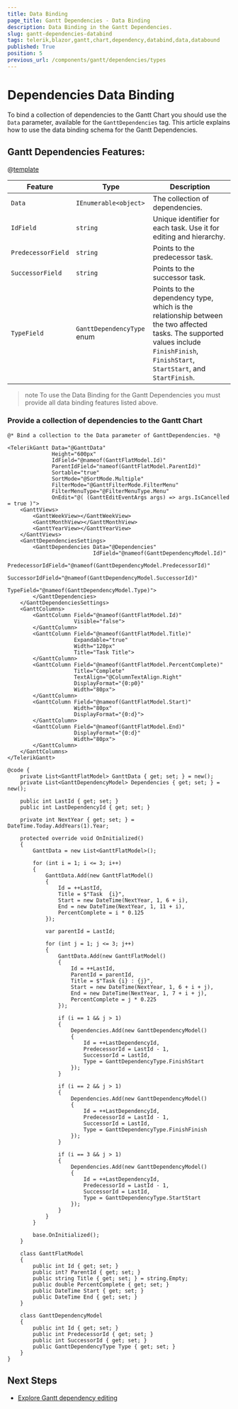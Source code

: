 ```yaml
---
title: Data Binding
page_title: Gantt Dependencies - Data Binding
description: Data Binding in the Gantt Dependencies.
slug: gantt-dependencies-databind
tags: telerik,blazor,gantt,chart,dependency,databind,data,databound
published: True
position: 5
previous_url: /components/gantt/dependencies/types
---
```


# Dependencies Data Binding

To bind a collection of dependencies to the Gantt Chart you should use the `Data` parameter, available for the `GanttDependencies` tag. This article explains how to use the data binding schema for the Gantt Dependencies.

## Gantt Dependencies Features:

@[template](/_contentTemplates/common/parameters-table-styles.md#table-layout)

| Feature | Type | Description |
| --- | --- | --- |
| `Data` | `IEnumerable<object>` | The collection of dependencies. |
| `IdField` | `string` | Unique identifier for each task. Use it for editing and hierarchy. |
| `PredecessorField` | `string` | Points to the predecessor task. |
| `SuccessorField` | `string` | Points to the successor task. |
| `TypeField` | `GanttDependencyType` enum | Points to the dependency type, which is the relationship between the two affected tasks. The supported values include `FinishFinish`, `FinishStart`, `StartStart`, and `StartFinish`. |

>note To use the Data Binding for the Gantt Dependencies you must provide all data binding features listed above.

### Provide a collection of dependencies to the Gantt Chart

````RAZOR
@* Bind a collection to the Data parameter of GanttDependencies. *@

<TelerikGantt Data="@GanttData"
              Height="600px"
              IdField="@nameof(GanttFlatModel.Id)"
              ParentIdField="nameof(GanttFlatModel.ParentId)"
              Sortable="true"
              SortMode="@SortMode.Multiple"
              FilterMode="@GanttFilterMode.FilterMenu"
              FilterMenuType="@FilterMenuType.Menu"
              OnEdit="@( (GanttEditEventArgs args) => args.IsCancelled = true )">
    <GanttViews>
        <GanttWeekView></GanttWeekView>
        <GanttMonthView></GanttMonthView>
        <GanttYearView></GanttYearView>
    </GanttViews>
    <GanttDependenciesSettings>
        <GanttDependencies Data="@Dependencies"
                           IdField="@nameof(GanttDependencyModel.Id)"
                           PredecessorIdField="@nameof(GanttDependencyModel.PredecessorId)"
                           SuccessorIdField="@nameof(GanttDependencyModel.SuccessorId)"
                           TypeField="@nameof(GanttDependencyModel.Type)">
        </GanttDependencies>
    </GanttDependenciesSettings>
    <GanttColumns>
        <GanttColumn Field="@nameof(GanttFlatModel.Id)"
                     Visible="false">
        </GanttColumn>
        <GanttColumn Field="@nameof(GanttFlatModel.Title)"
                     Expandable="true"
                     Width="120px"
                     Title="Task Title">
        </GanttColumn>
        <GanttColumn Field="@nameof(GanttFlatModel.PercentComplete)"
                     Title="Complete"
                     TextAlign="@ColumnTextAlign.Right"
                     DisplayFormat="{0:p0}"
                     Width="80px">
        </GanttColumn>
        <GanttColumn Field="@nameof(GanttFlatModel.Start)"
                     Width="80px"
                     DisplayFormat="{0:d}">
        </GanttColumn>
        <GanttColumn Field="@nameof(GanttFlatModel.End)"
                     DisplayFormat="{0:d}"
                     Width="80px">
        </GanttColumn>
    </GanttColumns>
</TelerikGantt>

@code {
    private List<GanttFlatModel> GanttData { get; set; } = new();
    private List<GanttDependencyModel> Dependencies { get; set; } = new();

    public int LastId { get; set; }
    public int LastDependencyId { get; set; }

    private int NextYear { get; set; } = DateTime.Today.AddYears(1).Year;

    protected override void OnInitialized()
    {
        GanttData = new List<GanttFlatModel>();

        for (int i = 1; i <= 3; i++)
        {
            GanttData.Add(new GanttFlatModel()
            {
                Id = ++LastId,
                Title = $"Task  {i}",
                Start = new DateTime(NextYear, 1, 6 + i),
                End = new DateTime(NextYear, 1, 11 + i),
                PercentComplete = i * 0.125
            });

            var parentId = LastId;

            for (int j = 1; j <= 3; j++)
            {
                GanttData.Add(new GanttFlatModel()
                {
                    Id = ++LastId,
                    ParentId = parentId,
                    Title = $"Task {i} : {j}",
                    Start = new DateTime(NextYear, 1, 6 + i + j),
                    End = new DateTime(NextYear, 1, 7 + i + j),
                    PercentComplete = j * 0.225
                });

                if (i == 1 && j > 1)
                {
                    Dependencies.Add(new GanttDependencyModel()
                    {
                        Id = ++LastDependencyId,
                        PredecessorId = LastId - 1,
                        SuccessorId = LastId,
                        Type = GanttDependencyType.FinishStart
                    });
                }

                if (i == 2 && j > 1)
                {
                    Dependencies.Add(new GanttDependencyModel()
                    {
                        Id = ++LastDependencyId,
                        PredecessorId = LastId - 1,
                        SuccessorId = LastId,
                        Type = GanttDependencyType.FinishFinish
                    });
                }

                if (i == 3 && j > 1)
                {
                    Dependencies.Add(new GanttDependencyModel()
                    {
                        Id = ++LastDependencyId,
                        PredecessorId = LastId - 1,
                        SuccessorId = LastId,
                        Type = GanttDependencyType.StartStart
                    });
                }
            }
        }

        base.OnInitialized();
    }

    class GanttFlatModel
    {
        public int Id { get; set; }
        public int? ParentId { get; set; }
        public string Title { get; set; } = string.Empty;
        public double PercentComplete { get; set; }
        public DateTime Start { get; set; }
        public DateTime End { get; set; }
    }

    class GanttDependencyModel
    {
        public int Id { get; set; }
        public int PredecessorId { get; set; }
        public int SuccessorId { get; set; }
        public GanttDependencyType Type { get; set; }
    }
}
````

## Next Steps

* [Explore Gantt dependency editing](slug:gantt-dependencies-editing)
